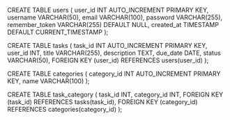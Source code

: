 CREATE TABLE users (
    user_id INT AUTO_INCREMENT PRIMARY KEY,
    username VARCHAR(50),
    email VARCHAR(100),
    password VARCHAR(255),
    remember_token VARCHAR(255) DEFAULT NULL,
    created_at TIMESTAMP DEFAULT CURRENT_TIMESTAMP
);

CREATE TABLE tasks (
    task_id INT AUTO_INCREMENT PRIMARY KEY,
    user_id INT,
    title VARCHAR(255),
    description TEXT,
    due_date DATE,
    status VARCHAR(50),
    FOREIGN KEY (user_id) REFERENCES users(user_id)
);

CREATE TABLE categories (
    category_id INT AUTO_INCREMENT PRIMARY KEY,
    name VARCHAR(100)
);

CREATE TABLE task_category (
    task_id INT,
    category_id INT,
    FOREIGN KEY (task_id) REFERENCES tasks(task_id),
    FOREIGN KEY (category_id) REFERENCES categories(category_id)
);

